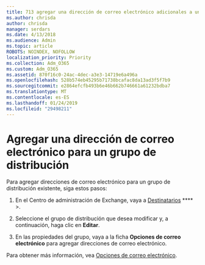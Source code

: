 ```yaml
---
title: 713 agregar una dirección de correo electrónico adicionales a una lista de distribución
ms.author: chrisda
author: chrisda
manager: serdars
ms.date: 4/13/2018
ms.audience: Admin
ms.topic: article
ROBOTS: NOINDEX, NOFOLLOW
localization_priority: Priority
ms.collection: Adm_O365
ms.custom: Adm_O365
ms.assetid: 870f16c0-24ac-4dec-a3e3-14719e6a496a
ms.openlocfilehash: 528b574eb45295b71738bcafac8da13ad3f5f7b9
ms.sourcegitcommit: e2864efcfb493b6e46b662b746661a61232bdba7
ms.translationtype: MT
ms.contentlocale: es-ES
ms.lasthandoff: 01/24/2019
ms.locfileid: "29498211"
---
```

# <a name="add-an-email-address-for-a-distribution-group"></a>Agregar una dirección de correo electrónico para un grupo de distribución

Para agregar direcciones de correo electrónico para un grupo de distribución existente, siga estos pasos:
  
1. En el Centro de administración de Exchange, vaya a [Destinatarios](https://outlook.office365.com/ecp/) **** \>.
    
2. Seleccione el grupo de distribución que desea modificar y, a continuación, haga clic en **Editar**.
    
3. En las propiedades del grupo, vaya a la ficha **Opciones de correo electrónico** para agregar direcciones de correo electrónico. 
    
Para obtener más información, vea [Opciones de correo electrónico](https://technet.microsoft.com/library/bb124513.aspx#emailoptions).
  

